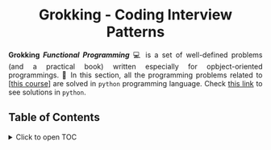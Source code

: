 <h1 align = "center">Grokking - Coding Interview Patterns</h1>

<p align = "justify"><b>Grokking <i>Functional Programming</i></b> 💻 is a set of well-defined problems (and a practical book) written especially for opbject-oriented programmings. 👋 In this section, all the programming problems related to [<a href = "https://www.educative.io/courses/grokking-the-coding-interview">this course</a>] are solved in <code>python</code> programming language. Check <a href = "../../Learning Julia Programming/Grokking - Interview Questions">this link</a> to see solutions in <code>python</code>.</p>

## Table of Contents

<details>
<summary>Click to open TOC</summary>
<!-- MarkdownTOC autolink="true" levels="1,2,3" bracket="round" style="unordered" indent="  " autoanchor="false" markdown_preview="github" -->

- **Pattern - Sliding Window** - Problems related with `iterables` (like an array, linked lists, etc.)
  - Maximum Sum Subarray of Size K (easy)

<!-- /MarkdownTOC -->
</details>
